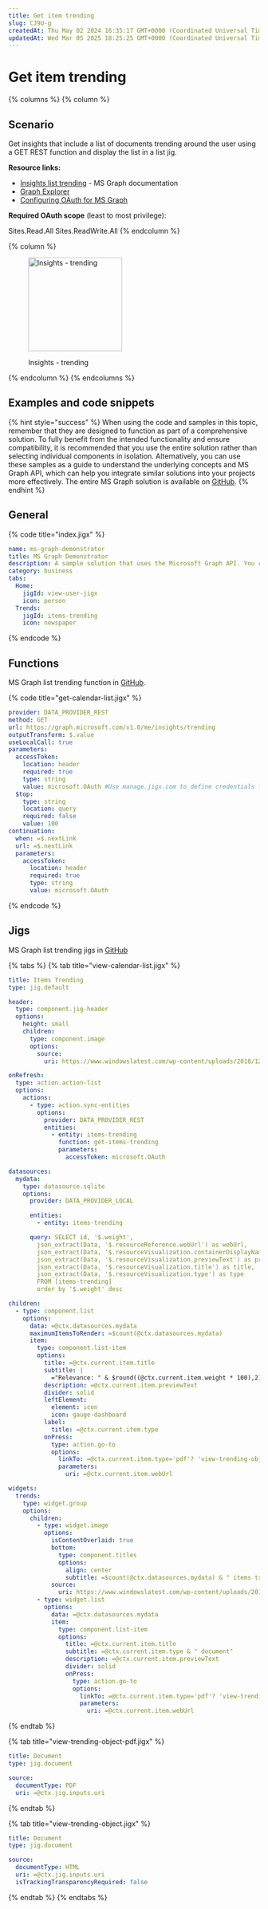 ```yaml
---
title: Get item trending
slug: CJ9U-g
createdAt: Thu May 02 2024 16:35:17 GMT+0000 (Coordinated Universal Time)
updatedAt: Wed Mar 05 2025 18:25:25 GMT+0000 (Coordinated Universal Time)
---
```


# Get item trending

{% columns %}
{% column %}
## Scenario

Get insights that include a list of documents trending around the user using a GET REST function and display the list in a list jig.

**Resource links:**

* [Insights list trending](https://learn.microsoft.com/en-us/graph/api/insights-list-trending?view=graph-rest-1.0\&tabs=http) - MS Graph documentation
* [Graph Explorer](https://developer.microsoft.com/en-us/graph/graph-explorer)
* [Configuring OAuth for MS Graph](https://docs.jigx.com/configuring-oauth-for-ms-graph)

**Required OAuth scope** (least to most privilege):

Sites.Read.All Sites.ReadWrite.All&#x20;
{% endcolumn %}

{% column %}
<figure><img src="../../../../../.gitbook/assets/Graph-trending.png" alt="Insights - trending" width="188"><figcaption><p>Insights - trending</p></figcaption></figure>
{% endcolumn %}
{% endcolumns %}

## Examples and code snippets

{% hint style="success" %}
When using the code and samples in this topic, remember that they are designed to function as part of a comprehensive solution. To fully benefit from the intended functionality and ensure compatibility, it is recommended that you use the entire solution rather than selecting individual components in isolation. Alternatively, you can use these samples as a guide to understand the underlying concepts and MS Graph API, which can help you integrate similar solutions into your projects more effectively. The entire MS Graph solution is available on [GitHub](https://github.com/jigx-com/jigx-samples/tree/main/quickstart/jigx-MS-Graph-demonstrator).&#x20;
{% endhint %}

## General

{% code title="index.jigx" %}
```yaml
name: ms-graph-demonstrator
title: MS Graph Demonstrator
description: A sample solution that uses the Microsoft Graph API. You can deploy and use this solution without any additional configuration.
category: business
tabs:
  Home:
    jigId: view-user-jigx
    icon: person
  Trends:
    jigId: items-trending
    icon: newspaper
```
{% endcode %}

## Functions

MS Graph list trending function in [GitHub](https://github.com/jigx-com/jigx-samples/blob/main/quickstart/jigx-MS-Graph-demonstrator/functions/general/get-items-trending.jigx).

{% code title="get-calendar-list.jigx" %}
```yaml
provider: DATA_PROVIDER_REST
method: GET
url: https://graph.microsoft.com/v1.0/me/insights/trending
outputTransform: $.value
useLocalCall: true
parameters:
  accessToken:
    location: header
    required: true
    type: string
    value: microsoft.OAuth #Use manage.jigx.com to define credentials for your solution
  $top:
    type: string
    location: query
    required: false
    value: 100
continuation:
  when: =$.nextLink
  url: =$.nextLink
  parameters:
    accessToken:
      location: header
      required: true
      type: string
      value: microsoft.OAuth
```
{% endcode %}

## Jigs

MS Graph list trending jigs in [GitHub](https://github.com/jigx-com/jigx-samples/tree/main/quickstart/jigx-MS-Graph-demonstrator/jigs/general)

{% tabs %}
{% tab title="view-calendar-list.jigx" %}
```yaml
title: Items Trending
type: jig.default

header:
  type: component.jig-header
  options:
    height: small
    children:
      type: component.image
      options:
        source:
          uri: https://www.windowslatest.com/wp-content/uploads/2018/12/Office-apps-new-icons.jpg

onRefresh:
  type: action.action-list
  options:
    actions:
      - type: action.sync-entities
        options:
          provider: DATA_PROVIDER_REST
          entities:
            - entity: items-trending
              function: get-items-trending
              parameters:
                accessToken: microsoft.OAuth

datasources:
  mydata:
    type: datasource.sqlite
    options:
      provider: DATA_PROVIDER_LOCAL

      entities:
        - entity: items-trending

      query: SELECT id, '$.weight',
        json_extract(Data, '$.resourceReference.webUrl') as webUrl,
        json_extract(Data, '$.resourceVisualization.containerDisplayName') as containerDisplayName,
        json_extract(Data, '$.resourceVisualization.previewText') as previewText,
        json_extract(Data, '$.resourceVisualization.title') as title,
        json_extract(Data, '$.resourceVisualization.type') as type
        FROM [items-trending]
        order by '$.weight' desc

children:
  - type: component.list
    options:
      data: =@ctx.datasources.mydata
      maximumItemsToRender: =$count(@ctx.datasources.mydata)
      item:
        type: component.list-item
        options:
          title: =@ctx.current.item.title
          subtitle: |
            ="Relevance: " & $round((@ctx.current.item.weight * 100),2) & "%"
          description: =@ctx.current.item.previewText
          divider: solid
          leftElement:
            element: icon
            icon: gauge-dashboard
          label:
            title: =@ctx.current.item.type
          onPress:
            type: action.go-to
            options:
              linkTo: =@ctx.current.item.type='pdf'? 'view-trending-object-pdf':'view-trending-object'
              parameters:
                uri: =@ctx.current.item.webUrl

widgets:
  trends:
    type: widget.group
    options:
      children:
        - type: widget.image
          options:
            isContentOverlaid: true
            bottom:
              type: component.titles
              options:
                align: center
                subtitle: =$count(@ctx.datasources.mydata) & " items trending around you."
            source:
              uri: https://www.windowslatest.com/wp-content/uploads/2018/12/Office-apps-new-icons.jpg
        - type: widget.list
          options:
            data: =@ctx.datasources.mydata
            item:
              type: component.list-item
              options:
                title: =@ctx.current.item.title
                subtitle: =@ctx.current.item.type & " document"
                description: =@ctx.current.item.previewText
                divider: solid
                onPress:
                  type: action.go-to
                  options:
                    linkTo: =@ctx.current.item.type='pdf'? 'view-trending-object-pdf':'view-trending-object'
                    parameters:
                      uri: =@ctx.current.item.webUrl
```
{% endtab %}

{% tab title="view-trending-object-pdf.jigx" %}
```yaml
title: Document
type: jig.document

source:
  documentType: PDF
  uri: =@ctx.jig.inputs.uri
```
{% endtab %}

{% tab title="view-trending-object.jigx" %}
```yaml
title: Document
type: jig.document

source:
  documentType: HTML
  uri: =@ctx.jig.inputs.uri
  isTrackingTransparencyRequired: false
```
{% endtab %}
{% endtabs %}
